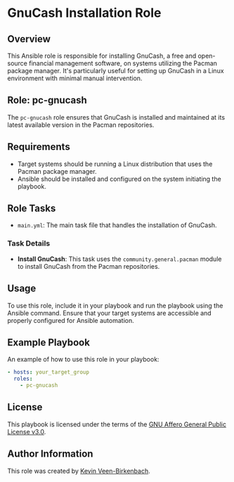 # GnuCash Installation Role

## Overview
This Ansible role is responsible for installing GnuCash, a free and open-source financial management software, on systems utilizing the Pacman package manager. It's particularly useful for setting up GnuCash in a Linux environment with minimal manual intervention.

## Role: pc-gnucash
The `pc-gnucash` role ensures that GnuCash is installed and maintained at its latest available version in the Pacman repositories.

## Requirements
- Target systems should be running a Linux distribution that uses the Pacman package manager.
- Ansible should be installed and configured on the system initiating the playbook.

## Role Tasks
- `main.yml`: The main task file that handles the installation of GnuCash.

### Task Details
- **Install GnuCash**: This task uses the `community.general.pacman` module to install GnuCash from the Pacman repositories.

## Usage
To use this role, include it in your playbook and run the playbook using the Ansible command. Ensure that your target systems are accessible and properly configured for Ansible automation.

## Example Playbook
An example of how to use this role in your playbook:

```yaml
- hosts: your_target_group
  roles:
    - pc-gnucash
```

## License
This playbook is licensed under the terms of the [GNU Affero General Public License v3.0](https://www.gnu.org/licenses/agpl-3.0).

## Author Information
This role was created by [Kevin Veen-Birkenbach](https://cybermaster.space).